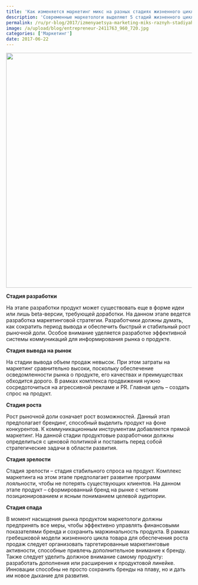 ```yaml
---
title: 'Как изменяется маркетинг микс на разных стадиях жизненного цикла продукта?'
description: 'Современные маркетологи выделяют 5 стадий жизненного цикла продукта: исследование и разработка, вывод на рынок, стадия роста, зрелости и спада. Характеристики товара и набор маркетинговых инструментов изменяются в зависимости от стадии. Консалтинговая группа «Полилог» обратилась к зарубежным источникам, чтобы объяснить, как меняется комплекс маркетинга. Стадия разработки'
permalink: /ru/pr-blog/2017/izmenyaetsya-marketing-miks-raznyh-stadiyah-zhiznennogo-cikla
image: /a/upload/blog/entrepreneur-2411763_960_720.jpg
categories: ['Маркетинг']
date: 2017-06-22
---
```

<img src="{{ site.assets }}/upload/blog/entrepreneur-2411763_960_720.jpg" width="960" height="635" alt="">
<p><b>Стадия разработки</b></p>
<p>На этапе разработки продукт может существовать еще в форме идеи или лишь beta-версии, требующей доработки. На данном этапе ведется разработка маркетинговой стратегии. Разработчики должны думать, как сократить период вывода и обеспечить быстрый и стабильный рост рыночной доли. Особое внимание уделяется разработке эффективной системы коммуникаций для информирования рынка о продукте.</p>
<p><b>Стадия вывода на рынок</b></p>
<p>На стадии вывода объем продаж невысок. При этом затраты на маркетинг сравнительно высоки, поскольку обеспечение осведомленности рынка о продукте, его качествах и преимуществах обходится дорого. В рамках комплекса продвижения нужно сосредоточиться на агрессивной рекламе и PR. Главная цель – создать спрос на продукт.</p>
<p><b>Стадия роста</b></p>
<p>Рост рыночной доли означает рост возможностей. Данный этап предполагает брендинг, способный выделить продукт на фоне конкурентов. К коммуникационным инструментам добавляется прямой маркетинг. На данной стадии продуктовые разработчики должны определиться с ценовой политикой и поставить перед собой стратегические задачи в области развития.</p>
<p><b>Стадия зрелости</b></p>
<p>Стадия зрелости – стадия стабильного спроса на продукт. Комплекс маркетинга на этом этапе предполагает развитие программ лояльности, чтобы не потерять существующих клиентов. На данном этапе продукт – сформированный бренд на рынке с четким позиционированием и ясным пониманием целевой аудитории.</p>
<p><b>Стадия спада</b></p>
<p>В момент насыщения рынка продуктом маркетологи должны предпринять все меры, чтобы эффективно управлять финансовыми показателями бренда и сохранить маржинальность продукта. В рамках гребешковой модели жизненного цикла товара для обеспечения роста продаж следует организовать таргетированные маркетинговые активности, способные привлечь дополнительное внимание к бренду. Также следует уделить должное внимание самому продукту: разработать дополнения или расширения к продуктовой линейке. Инновации способны не просто сохранить бренды на плаву, но и дать им новое дыхание для развития.</p>
